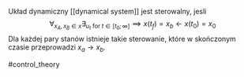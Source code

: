 Układ dynamiczny [[dynamical system]] jest sterowalny, jesli 
$$
\forall_{x_A, x_B \in x}
\exists_{u_t \text{ for } t\in[t_0; \infty]}
\implies
x(t_f) = x_b \leftarrow x(t_0) = x_0
$$
Dla każdej pary stanów istnieje takie sterowanie, które w skończonym czasie przeprowadzi $x_a \rightarrow x_b$.

#control_theory 
